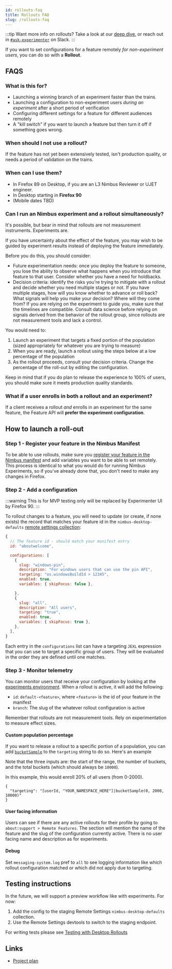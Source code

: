 ```yaml
---
id: rollouts-faq
title: Rollouts FAQ
slug: /rollouts-faq
---
```

:::tip
Want more info on rollouts?
Take a look at our [deep dive](deep-dives/experimenter/rollouts), or reach out in [`#ask-experimenter`](https://mozilla.slack.com/archives/CF94YGE03) on Slack. 
:::

If you want to set configurations for a feature remotely _for non-experiment users_, you can do so with a **Rollout**.

## FAQS

### What is this for?

- Launching a winning branch of an experiment faster than the trains.
- Launching a configuration to non-experiment users _during an experiment_ after a short period of verification
- Configuring different settings for a feature for different audiences remotely
- A "kill switch" if you want to launch a feature but then turn it off if something goes wrong.

### When should I not use a rollout?

If the feature has not yet been extensively tested, isn't production quality, or needs a period of validation on the trains.

### When can I use them?

- In Firefox 89 on Desktop, if you are an L3 Nimbus Reviewer or UJET engineer.
- In Desktop starting in **Firefox 90**
- (Mobile dates TBD)

### Can I run an Nimbus experiment and a rollout simultaneously?

It's possible, but bear in mind that rollouts are not measurement instruments. Experiments are.

If you have uncertainty about the effect of the feature,
you may wish to be guided by experiment results instead of deploying the feature immediately.

Before you do this, you should consider:

- Future experimentation needs: once you deploy the feature to someone,
  you lose the ability to observe what happens when you introduce that feature to that user.
  Consider whether you have a need for holdbacks.
- Decision criteria: identify the risks you're trying to mitigate with a rollout and decide whether you need multiple stages or not.
  If you have multiple stages, how will you know whether to advance or roll back?
  What signals will help you make your decision? Where will they come from?
  If you are relying on the experiment to guide you, make sure that the timelines are compatible.
  Consult data science before relying on signals derived from the behavior of the rollout group,
  since rollouts are not measurement tools and lack a control.

You would need to:

1. Launch an experiment that targets a fixed portion of the population (sized appropriately for whatever you are trying to measure)
2. When you are ready, launch a rollout using the steps below at a low percentage of the population
3. As the rollout proceeds, consult your decision criteria. Change the percentage of the roll-out by editing the configuration.

Keep in mind that if you do plan to release the experience to 100% of users, you should make sure it meets production quality standards.

### What if a user enrolls in both a rollout and an experiment?

If a client receives a rollout _and_ enrolls in an experiment for the same feature, the Feature API will **prefer the experiment configuration**.

## How to launch a roll-out

### Step 1 - Register your feature in the Nimbus Manifest

To be able to use rollouts, make sure you [register your feature in the Nimbus manifest](desktop-feature-api#registering-a-new-feature) and add variables you want to be able to set remotely. This process is identical to what you would do for running Nimbus Experiments, so if you've already done that, you don't need to make any changes in Firefox.

### Step 2 - Add a configuration

:::warning
This is for MVP testing only will be replaced by Experimenter UI by Firefox 90.
:::

To rollout changes to a feature, you will need to update (or create, if none exists) the record that matches your feature id in the `nimbus-desktop-defaults` [remote settings collection](https://settings-writer.stage.mozaws.net/v1/admin/#/buckets/main-workspace/collections/nimbus-desktop-defaults/records):

```js
{
  // The feature id - should match your manifest entry
  id: "aboutwelcome",

  configurations: [
    {
      slug: "windows-pin",
      description: "For windows users that can use the pin API",
      targeting: "os.windowsBuildId > 12345",
      enabled: true,
      variables: { skipFocus: false },

    },
    {
      slug: "all",
      description: "All users",
      targeting: "true",
      enabled: true,
      variables: { skipFocus: true },
    },
  ],
}
```

Each entry in the `configurations` list can have a targeting `JEXL` expression that you can use to target a specific group of users. They will be evaluated in the order they are defined until one matches.

### Step 3 - Monitor telemetry

You can monitor users that receive your configuration by looking at the [experiments environment](https://firefox-source-docs.mozilla.org/toolkit/components/telemetry/data/environment.html?highlight=experiments#experiments). When a rollout is active, it will add the following:

- `id`: `default-<feature>`, where `<feature>` is the id of your feature in the manifest
- `branch`: The slug of the whatever rollout configuration is active

Remember that rollouts are not measurement tools. Rely on experimentation to measure effect sizes.

#### Custom population percentage

If you want to release a rollout to a specific portion of a population, you can add [`bucketSample`](https://searchfox.org/mozilla-central/source/toolkit/components/utils/Sampling.jsm#120) to the `targeting` string to do so. Here's an example

Note that the three inputs are: the start of the range, the number of buckets, and the total buckets (which should always be `10000`).

In this example, this would enroll 20% of all users (from 0-2000).

```
{
  "targeting": "[userId, "YOUR_NAMESPACE_HERE"]|bucketSample(0, 2000, 10000)"
}
```

#### User facing information

Users can see if there are any active rollouts for their profile by going to `about:support > Remote Features`. The section will
mention the name of the feature and the slug of the configuration currently active. There is no user facing name and description
as for experiments.

#### Debug

Set `messaging-system.log` pref to `all` to see logging information like which rollout configuration matched or which did not
apply due to targeting.

## Testing instructions

In the future, we will support a preview workflow like with experiments. For now:

1. Add the config to the staging Remote Settings `nimbus-desktop-defaults` collection.
2. Use the Remote Settings devtools to switch to the staging endpoint.

For writing tests please see [Testing with Desktop Rollouts](desktop-feature-api-testing#testing-with-desktop-rollouts)

## Links

- [Project plan](https://mana.mozilla.org/wiki/display/FJT/Rapid+Rollouts)
